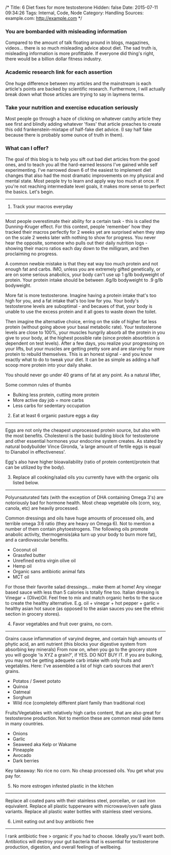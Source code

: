 /*
 Title: 6 Diet fixes for more testosterone
 Hidden: false
 Date: 2015-07-11 09:34:26
 Tags: Internal, Code, Node
 Category: Handling
 Sources:
   example.com: http://example.com 
*/

### You are bombarded with misleading information ###
Compared to the amount of talk floating around in blogs, magazines, videos... there is so much misleading advice about diet. The sad truth is, misleading information is more profittable. If everyone did thing's right, there would be a billion dollar fitness industry.


### Academic research link for each assertion ###
One huge difference between my articles and the mainstream is each article's points are backed by scientific research. Furthermore, I will actually break down what those articles are trying to say in laymens terms. 


### Take your nutrition and exercise education seriously ###
Most people go through a haze of clicking on whatever catchy article they see first and blindly adding whatever 'fixes' that article preaches to create this odd frankenstein-mixtape of half-fake diet advice. (I say half fake because there is probably some ounce of truth in them).


### What can I offer? ###
The goal of this blog is to help you sift out bad diet articles from the good ones, and to teach you all the hard-earned lessons I've gained while self experimenting. I've narrowed down 6 of the easiest to implement diet changes that also had the most dramatic improvements on my physical and mental state. Most people try to learn and apply way too much at once. If you're not reaching intermediate level goals, it makes more sense to perfect the basics. Let's begin.


***


1. Track your macros everyday
---
Most people overestimate their ability for a certain task - this is called the Dunning-Kruger effect. For this context, people 'remember' how they tracked their macros perfectly for 2 weeks yet are surprised when they step on the scale 2 weeks later with nothing to show for progress. You never hear the opposite, someone who pulls out their daily nutrition logs - showing their macro ratios each day down to the milligram, and then proclaiming no progress. 


A common newbie mistake is that they eat way too much protein and not enough fat and carbs. IMO, unless you are extremely gifted genetically, or are on some serious anabolics, your body can't use up 1 g/lb bodyweight of protein. Your protein intake should be between .6g/lb bodyweight to .9 g/lb bodyweight. 


More fat is more testosterone. Imagine having a protein intake that's too high for you, and a fat intake that's too low for you. Your body's testosterone levels are suboptimal - and becaues of that, your body is unable to use the excess protein and it all goes to waste down the toilet. 

Then imagine the alternative choice, erring on the side of higher fat less protein (without going above your basal metabolic rate). Your testosterone levels are close to 100%, your muscles hungrily absorb all the protein in you give to your body, at the highest possible rate (since protein absorbtion is dependent on test levels). After a few days, you realize your progressing on your lifts, but your muscles are getting pretty sore and are starving for more protein to rebuild themselves. This is an honest signal - and you know exactly what to do to tweak your diet. It can be as simple as adding a half scoop more protein into your daily shake. 

You should never go under 40 grams of fat at any point. As a natural lifter, 

Some common rules of thumbs
*   Bulking less protein, cutting more protein
*   More active day job = more carbs
*   Less carbs for sedentary occupation

2. Eat at least 6 organic pasture eggs a day
---
Eggs are not only the cheapest unprocessed protein source, but also with the most benefits. Cholesterol is the basic building block for testosterone and other essential hormones your endocrine system creates. As stated by natural bodybuilder Vince Gironda, 'a large amount of fertile eggs is equal to Dianabol in effectiveness'. 

Egg's also have higher bioavailability (ratio of protein content/protein that can be utilized by the body).

3. Replace all cooking/salad oils you currently have with the organic oils listed below.
---
Polyunsaturated fats (with the exception of DHA containing Omega 3's) are notoriously bad for hormone health. Most cheap vegetable oils (corn, soy, canola, etc) are heavily processed. 

Common dressings and oils have huge amounts of processed oils, and terrible omega 3:6 ratio (they are heavy on Omega 6). Not to mention a number of them contain phytoestrogens. The following oils promote anabolic activity, thermogensis(aka turn up your body to burn more fat), and a cardiovascular benefits.

*   Coconut oil
*   Grassfed butter
*   Unrefined extra virgin olive oil
*   Hemp oil
*   Organic sans antibiotic animal fats 
*   MCT oil

For those their favorite salad dressings... make them at home! Any vinegar based sauce with less than 5 calories is totally fine too. Italian dressing is Vinegar + (Olive)Oil. Feel free to mix and match organic herbs to the sauce to create the healthy alternative. E.g. oil + vinegar + hot pepper + garlic = healthy asian hot sauce (as opposed to the asian sauces you see the ethnic section in grocery stores). 


4. Favor vegetables and fruit over grains, no corn.
---
Grains cause inflammation of varyind degree, and contain high amounts of phytic acid, an anti nutrient (this blocks your digestive system from absorbing key minerals) From now on, when you go to the grocery store you will google 'is XYZ a grain?', if YES. DO NOT BUY IT. If you are bulking, you may not be getting adequete carb intake with only fruits and vegetables. Here: I've assembled a list of high carb sources that aren't grains. 

*   Potatos / Sweet potato
*   Quinoa
*   Oatmeal
*   Sorghum
*   Wild rice (completely different plant family than traditional rice)

Fruits/Vegetables with relatively high carbs content, that are also great for testosterone production. Not to mention these are common meal side items in many countries.
*   Onions
*   Garlic
*   Seaweed aka Kelp or Wakame
*   Pineapple
*   Avocado
*   Dark berries

Key takeaway: No rice no corn. No cheap processed oils. You get what you pay for.


5. No more estrogen infested plastic in the kitchen
---
Replace all coated pans with their stainless steel, porceilan, or cast iron equivalent. Replace all plastic tupperware with microwave/oven safe glass variants. Replace all plastic water bottles with stainless steel versions. 


6. Limit eating out and buy antibiotic free
---
I rank antibiotic free > organic if you had to choose. Ideally you'll want both. Antibiotics will destroy your gut bacteria that is essential for testosterone production, digestion, and overall feelings of wellbeing.